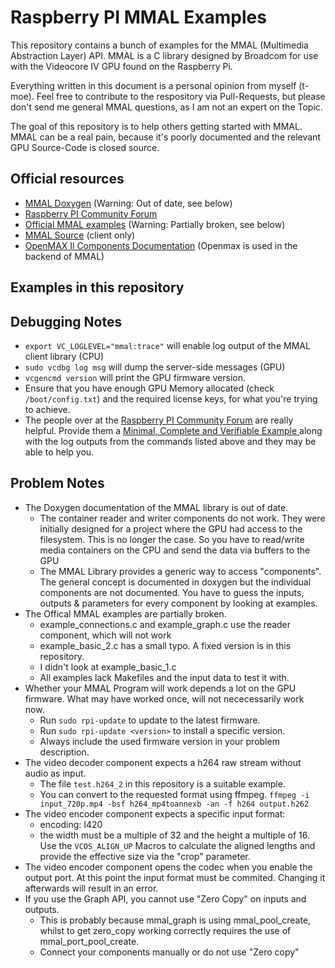 # Raspberry PI MMAL Examples

This repository contains a bunch of examples for the MMAL (Multimedia Abstraction Layer) API.
MMAL is a C library designed by Broadcom for use with the Videocore IV GPU found on the Raspberry Pi.

Everything written in this document is a personal opinion from myself (t-moe). Feel free to contribute to the respository via Pull-Requests, but please don't send me general MMAL questions, as I am not an expert on the Topic.


The goal of this repository is to help others getting started with MMAL. MMAL can be a real pain, because it's poorly documented and the relevant GPU Source-Code is closed source.


## Official resources


* [MMAL Doxygen](http://www.jvcref.com/files/PI/documentation/html/index.html) (Warning: Out of date, see below)
* [Raspberry PI Community Forum](https://www.raspberrypi.org/forums/viewforum.php?f=67)
* [Official MMAL examples](https://github.com/raspberrypi/userland/tree/master/interface/mmal/test/examples) (Warning: Partially broken, see below)
* [MMAL Source](https://github.com/raspberrypi/userland/tree/master/interface/mmal) (client only)
* [OpenMAX Il Components Documentation](http://www.jvcref.com/files/PI/documentation/ilcomponents/index.html) (Openmax is used in the backend of MMAL)



## Examples in this repository



## Debugging Notes

* `export VC_LOGLEVEL="mmal:trace"` will enable log output of the MMAL client library (CPU)
* `sudo vcdbg log msg` will dump the server-side messages (GPU)
* `vcgencmd version` will print the GPU firmware version.
* Ensure that you have enough GPU Memory allocated (check `/boot/config.txt`) and the required license keys, for what you're trying to achieve.
* The people over at the [Raspberry PI Community Forum](https://www.raspberrypi.org/forums/viewforum.php?f=67) are really helpful. Provide them a [Minimal, Complete and Verifiable Example ](https://stackoverflow.com/help/mcve) along with the log outputs from the commands listed above and they may be able to help you.

## Problem Notes
* The Doxygen documentation of the MMAL library is out of date.
  * The container reader and writer components do not work. They were initially designed for a project where the GPU had access to the filesystem. This is no longer the case. So you have to read/write media containers on the CPU and send the data via buffers to the GPU
  * The MMAL Library provides a generic way to access "components". The general concept is documented in doxygen but the individual components are not documented. You have to guess the inputs, outputs & parameters for every component by looking at examples.
* The Offical MMAL examples are partially broken.
  * example_connections.c and example_graph.c use the reader component, which will not work
  * example_basic_2.c has a small typo. A fixed version is in this repository.
  * I didn't look at example_basic_1.c
  * All examples lack Makefiles and the input data to test it with.
* Whether your MMAL Program will work depends a lot on the GPU firmware. What may have worked once, will not nececessarily work now.
  * Run `sudo rpi-update` to update to the latest firmware.
  * Run `sudo rpi-update <version>` to install a specific version.
  * Always include the used firmware version in your problem description.
* The video decoder component expects a h264 raw stream without audio as input.
  * The file `test.h264_2` in this repository is a suitable example.
  * You can convert to the requested format using ffmpeg. `ffmpeg -i input_720p.mp4 -bsf h264_mp4toannexb -an -f h264 output.h262`
* The video encoder component expects a specific input format:
  * encoding: I420
  * the width must be a multiple of 32 and the height a multiple of 16. Use the `VCOS_ALIGN_UP` Macros to calculate the aligned lengths and provide the effective size via the "crop" parameter.
* The video encoder component opens the codec when you enable the output port. At this point the input format must be commited. Changing it afterwards will result in an error.
* If you use the Graph API, you cannot use "Zero Copy" on inputs and outputs.
  * This is probably because mmal_graph is using mmal_pool_create, whilst to get zero_copy working correctly requires the use of mmal_port_pool_create.
  * Connect your components manually or do not use "Zero copy"

